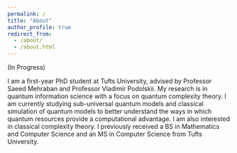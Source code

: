 ```yaml
---
permalink: /
title: "About"
author_profile: true
redirect_from: 
  - /about/
  - /about.html
---
```


(In Progress)

I am a first-year PhD student at Tufts University, advised by Professor Saeed Mehraban and Professor Vladimir Podolskii. My research is in quantum information science with a focus on quantum complexity theory. I am currently studying sub-universal quantum models and classical simulation of quantum models to better understand the ways in which quantum resources provide a computational advantage. I am also interested in classical complexity theory. I previously received a BS in Mathematics and Computer Science and an MS in Computer Science from Tufts University.